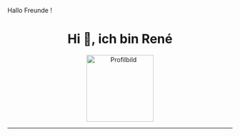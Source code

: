Hallo Freunde !

<h1 align="center">Hi 👋, ich bin René</h1>


<p align="center">
  <img src="https://avatars.githubusercontent.com/u/DEINE_USER_ID?v=4" width="150" alt="Profilbild" />
</p>


---







